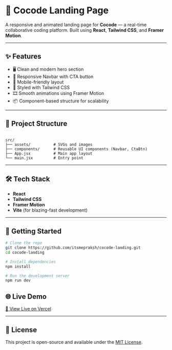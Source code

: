  
# 🚀 Cocode Landing Page

A responsive and animated landing page for **Cocode** — a real-time collaborative coding platform. Built using **React**, **Tailwind CSS**, and **Framer Motion**.

---

## ✨ Features

- 🖥️ Clean and modern hero section
- 🧩 Responsive Navbar with CTA button
- 📱 Mobile-friendly layout
- 🎨 Styled with Tailwind CSS
- 🎞️ Smooth animations using Framer Motion
- 📦 Component-based structure for scalability

---

## 📁 Project Structure

```

src/
├── assets/          # SVGs and images
├── components/      # Reusable UI components (Navbar, CtaBtn)
├── App.jsx          # Main app layout
└── main.jsx         # Entry point

````

---

## 🛠️ Tech Stack

- **React**
- **Tailwind CSS**
- **Framer Motion**
- **Vite** (for blazing-fast development)

---

## 🚀 Getting Started

```bash
# Clone the repo
git clone https://github.com/itsmepraksh/cocode-landing.git
cd cocode-landing

# Install dependencies
npm install

# Run the development server
npm run dev
````


## 🌐 Live Demo

[🔗 View Live on Vercel](https://cocode-landing.vercel.app/)

---

## 📄 License

This project is open-source and available under the [MIT License](LICENSE).
 
